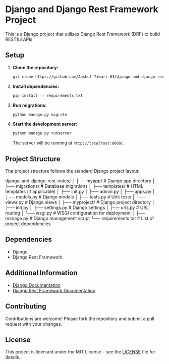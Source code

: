 # Django and Django Rest Framework Project

This is a Django project that utilizes Django Rest Framework (DRF) to build RESTful APIs.

## Setup

1. **Clone the repository:**

    ```bash
    git clone https://github.com/Anshul-Tiwari-03/django-and-django-rest-notes.git
    ```

2. **Install dependencies:**

    ```bash
    pip install -r requirements.txt
    ```

3. **Run migrations:**

    ```bash
    python manage.py migrate
    ```

4. **Start the development server:**

    ```bash
    python manage.py runserver
    ```

    The server will be running at `http://localhost:8000/`.

## Project Structure

The project structure follows the standard Django project layout:

django-and-django-rest-notes/
│
├── myapp/ # Django app directory
│ ├── migrations/ # Database migrations
│ ├── templates/ # HTML templates (if applicable)
│ ├── init.py
│ ├── admin.py
│ ├── apps.py
│ ├── models.py # Django models
│ ├── tests.py # Unit tests
│ └── views.py # Django views
│
├── myproject/ # Django project directory
│ ├── init.py
│ ├── settings.py # Django settings
│ ├── urls.py # URL routing
│ └── wsgi.py # WSGI configuration for deployment
│
├── manage.py # Django management script
└── requirements.txt # List of project dependencies


## Dependencies

- Django
- Django Rest Framework

## Additional Information

- [Django Documentation](https://docs.djangoproject.com/en/stable/)
- [Django Rest Framework Documentation](https://www.django-rest-framework.org/)

## Contributing

Contributions are welcome! Please fork the repository and submit a pull request with your changes.

## License

This project is licensed under the MIT License - see the [LICENSE](LICENSE) file for details.
